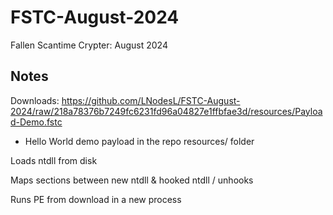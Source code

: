 # FSTC-August-2024
Fallen Scantime Crypter: August 2024

## Notes

Downloads: https://github.com/LNodesL/FSTC-August-2024/raw/218a78376b7249fc6231fd96a04827e1ffbfae3d/resources/Payload-Demo.fstc
- Hello World demo payload in the repo resources/ folder

Loads ntdll from disk

Maps sections between new ntdll & hooked ntdll / unhooks

Runs PE from download in a new process
